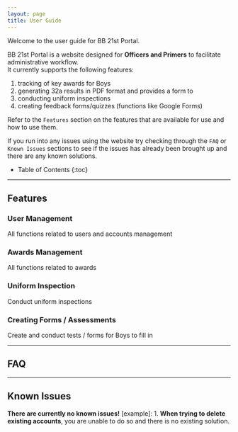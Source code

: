 ```yaml
---
layout: page
title: User Guide
---
```


Welcome to the user guide for BB 21st Portal. <br>

BB 21st Portal is a website designed for **Officers and Primers** to facilitate administrative workflow. <br> 
It currently supports the following features: <br>
1. tracking of key awards for Boys <br>
2. generating 32a results in PDF format and provides a form to <br>
3. conducting uniform inspections <br>
4. creating feedback forms/quizzes (functions like Google Forms) <br>

Refer to the `Features` section on the features that are available for use and how to use them. <br>

If you run into any issues using the website try checking through the `FAQ` or `Known Issues` sections to see if the issues has already been brought up and there are any known solutions. <br>

<div style="page-break-after: always;"></div>

* Table of Contents
{:toc}

--------------------------------------------------------------------------------------------------------------------

<div style="page-break-after: always;"></div>

## Features

### User Management

All functions related to users and accounts management

<div style="page-break-after: always;"></div>

### Awards Management

All functions related to awards

<div style="page-break-after: always;"></div>

### Uniform Inspection

Conduct uniform inspections

<div style="page-break-after: always;"></div>

### Creating Forms / Assessments

Create and conduct tests / forms for Boys to fill in

--------------------------------------------------------------------------------------------------------------------

<div style="page-break-after: always;"></div>

## FAQ

--------------------------------------------------------------------------------------------------------------------

## Known Issues

**There are currently no known issues!**
[example]: 1. **When trying to delete existing accounts**, you are unable to do so and there is no existing solution.